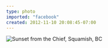 ```yaml
---
type: photo
imported: "facebook"
created: 2012-11-10 20:08:45-07:00
---
```

![Sunset from the Chief, Squamish, BC](/media/images/photos/2012/11/chief.jpg)


